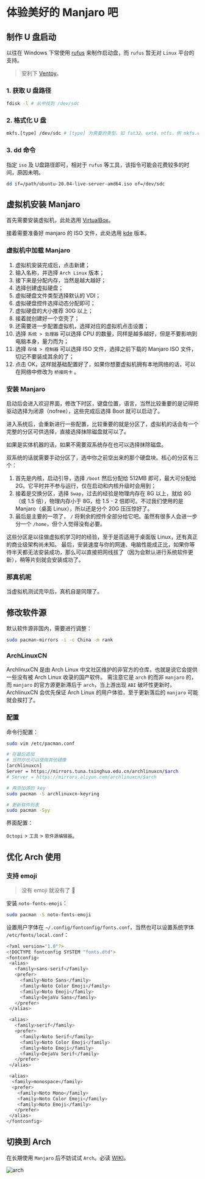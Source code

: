 # 体验美好的 Manjaro 吧

## 制作 U 盘启动

以往在 Windows 下常使用 [rufus](https://rufus.ie/) 来制作启动盘，而 `rufus` 暂无对 `Linux` 平台的支持。

> 安利下 [Ventoy](https://github.com/ventoy/Ventoy)。



### 1. 获取 U 盘路径

```bash
fdisk -l # 从中找到 /dev/sdc
```

### 2. 格式化 U 盘

```bash
mkfs.[type] /dev/sdc # [type] 为需要的类型，如 fat32、ext4、ntfs，例 mkfs.ext4
```

### 3. dd 命令

指定 `iso` 及 U盘路径即可，相对于 `rufus` 等工具，该指令可能会花费较多的时间，原因未明。

```bash
dd if=/path/ubuntu-20.04-live-server-amd64.iso of=/dev/sdc
```



## 虚拟机安装 Manjaro

首先需要安装虚拟机，此处选用 [VirtualBox](https://www.virtualbox.org/wiki/Downloads)。

接着需要准备好 manjaro 的 ISO 文件，此处选用 [kde](https://manjaro.org/download/kde/) 版本。

### 虚拟机中加载 Manjaro

1. 虚拟机安装完成后，点击新建；
2. 输入名称，并选择 `Arch Linux` 版本；
3. 接下来是分配内存，当然是越大越好；
4. 选择创建虚拟硬盘；
5. 虚拟硬盘文件类型选择默认的 VDI；
6. 虚拟硬盘控件选择动态分配即可；
7. 虚拟硬盘的大小推荐 30G 以上；
8. 接着就创建好一个空壳了；
9. 还需要进一步配置虚拟机，选择对应的虚拟机点击设置；
10. 选择 `系统 > 处理器` 可以选择 CPU 的数量，同样是越多越好，但是不要影响到电脑本身，量力而为；
11. 选择 `存储 > 控制器` 可以选择 ISO 文件，选择之前下载的 Manjaro ISO 文件，切记不要装成其余的了；
12. 点击 OK，这样就基础配置好了，如果你想要虚拟机拥有本地网络的话，可以在网络中修改为 `桥接网卡` 。

### 安装 Manjaro

启动后会进入欢迎界面，修改下时区，键盘位置，语言，当然比较重要的是记得把驱动选择为闭源（nofree），这些完成后选择 Boot 就可以启动了。

进入系统后，会重新进行一些配置，比较重要的就是分区了，虚拟机的话会有一个完整的分区可供选择，直接选择抹除磁盘就可以了。

如果是实体机器的话，如果不需要双系统存在也可以选择抹除磁盘。

双系统的话就需要手动分区了，选中你之前空出来的那个硬盘块。核心的分区有三个：

1. 首先是内核，启动引导，选择 `/boot` 然后分配给 512MB 即可，最大可分配给 2G。它平时并不参与运行，仅在启动和内核升级时会用到；
2. 接着是交换分区，选择 `Swap`，过去的经验是物理内存在 8G 以上，就给 8G（或 1.5 倍），物理内存小于 8G，给 1.5 - 2 倍即可。不过我们使用的是 Manjaro（桌面 Linux），所以还是分个 20G 压压惊好了。
3. 最后是主要的一项了， `/` 将剩余的控件全部分给它吧。虽然有很多人会进一步分一个 `/home`，但个人觉得没有必要。

这些分区是以往做虚拟机学习时的经验，至于是否适用于桌面版 Linux，还有真正的商业级架构尚未知。
最后，安装速度与你的网速、电脑性能成正比，如果你等待半天都无法安装成功，那么可以直接把网线拔了（因为会默认进行系统软件更新），稍等片刻就会安装成功了。

### 那真机呢

当虚拟机测试完毕后，真机自是同理了。



## 修改软件源

默认软件源非国内，需要进行调整：

```bash
sudo pacman-mirrors -i -c China -m rank
```

### ArchLinuxCN

ArchlinuxCN 是由 Arch Linux 中文社区维护的非官方的仓库，也就是说它会提供一些没有被 Arch Linux 收录的国产软件。 需注意它是 `arch` 的而非 `manjaro` 的，而 `manjaro` 的官方源更新滞后于 `arch`，当上游出现 `ABI` 破坏性更新时，ArchlinuxCN 会优先保证 Arch Linux 的用户体验，至于更新落后的 `manjaro` 可能就会挨打了。

### 配置

命令行配置：

```bash
sudo vim /etc/pacman.conf

# 在最后追加
# 当然你也可以使用其他镜像
[archlinuxcn]
Server = https://mirrors.tuna.tsinghua.edu.cn/archlinuxcn/$arch
# Server = https://mirrors.aliyun.com/archlinuxcn/$arch

# 再添加源的 key
sudo pacman -S archlinuxcn-keyring

# 更新软件列表
sudo pacman -Syy
```

界面配置：

`Octopi` > `工具` > `软件源编辑器`。



## 优化 Arch 使用

### 支持 emoji

> 没有 emoji 就没有了 :thinking:

安装 `noto-fonts-emoji`：

```bash
sudo pacman -S noto-fonts-emoji
```

设置用户字体在 `~/.config/fontconfig/fonts.conf`，当然也可以设置系统字体 `/etc/fonts/local.conf`：

```bash
<?xml version="1.0"?>
<!DOCTYPE fontconfig SYSTEM "fonts.dtd">
<fontconfig>
 <alias>
   <family>sans-serif</family>
   <prefer>
     <family>Noto Sans</family>
     <family>Noto Color Emoji</family>
     <family>Noto Emoji</family>
     <family>DejaVu Sans</family>
   </prefer> 
 </alias>

 <alias>
   <family>serif</family>
   <prefer>
     <family>Noto Serif</family>
     <family>Noto Color Emoji</family>
     <family>Noto Emoji</family>
     <family>DejaVu Serif</family>
   </prefer>
 </alias>

 <alias>
  <family>monospace</family>
  <prefer>
    <family>Noto Mono</family>
    <family>Noto Color Emoji</family>
    <family>Noto Emoji</family>
   </prefer>
 </alias>
</fontconfig>
```





## 切换到 Arch

在长期使用 `Manjaro` 后不妨试试 `Arch`。必读 [WIKI](https://wiki.archlinux.org/)。

<img :src="$withBase('/os/arch/manjaro-arch.png')" alt="arch" style="display:block;margin:0 auto;">
